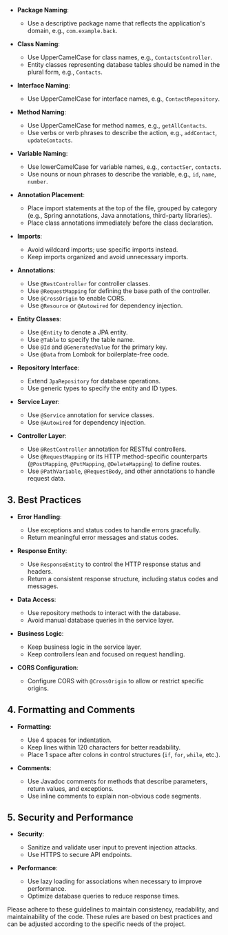 



- **Package Naming**:
    - Use a descriptive package name that reflects the application's domain, e.g., `com.example.back`.

- **Class Naming**:
    - Use UpperCamelCase for class names, e.g., `ContactsController`.
    - Entity classes representing database tables should be named in the plural form, e.g., `Contacts`.

- **Interface Naming**:
    - Use UpperCamelCase for interface names, e.g., `ContactRepository`.

- **Method Naming**:
    - Use UpperCamelCase for method names, e.g., `getAllContacts`.
    - Use verbs or verb phrases to describe the action, e.g., `addContact`, `updateContacts`.

- **Variable Naming**:
    - Use lowerCamelCase for variable names, e.g., `contactSer`, `contacts`.
    - Use nouns or noun phrases to describe the variable, e.g., `id`, `name`, `number`.

- **Annotation Placement**:
    - Place import statements at the top of the file, grouped by category (e.g., Spring annotations, Java annotations, third-party libraries).
    - Place class annotations immediately before the class declaration.



- **Imports**:
    - Avoid wildcard imports; use specific imports instead.
    - Keep imports organized and avoid unnecessary imports.

- **Annotations**:
    - Use `@RestController` for controller classes.
    - Use `@RequestMapping` for defining the base path of the controller.
    - Use `@CrossOrigin` to enable CORS.
    - Use `@Resource` or `@Autowired` for dependency injection.

- **Entity Classes**:
    - Use `@Entity` to denote a JPA entity.
    - Use `@Table` to specify the table name.
    - Use `@Id` and `@GeneratedValue` for the primary key.
    - Use `@Data` from Lombok for boilerplate-free code.

- **Repository Interface**:
    - Extend `JpaRepository` for database operations.
    - Use generic types to specify the entity and ID types.

- **Service Layer**:
    - Use `@Service` annotation for service classes.
    - Use `@Autowired` for dependency injection.

- **Controller Layer**:
    - Use `@RestController` annotation for RESTful controllers.
    - Use `@RequestMapping` or its HTTP method-specific counterparts (`@PostMapping`, `@PutMapping`, `@DeleteMapping`) to define routes.
    - Use `@PathVariable`, `@RequestBody`, and other annotations to handle request data.

## 3. Best Practices

- **Error Handling**:
    - Use exceptions and status codes to handle errors gracefully.
    - Return meaningful error messages and status codes.

- **Response Entity**:
    - Use `ResponseEntity` to control the HTTP response status and headers.
    - Return a consistent response structure, including status codes and messages.

- **Data Access**:
    - Use repository methods to interact with the database.
    - Avoid manual database queries in the service layer.

- **Business Logic**:
    - Keep business logic in the service layer.
    - Keep controllers lean and focused on request handling.

- **CORS Configuration**:
    - Configure CORS with `@CrossOrigin` to allow or restrict specific origins.

## 4. Formatting and Comments

- **Formatting**:
    - Use 4 spaces for indentation.
    - Keep lines within 120 characters for better readability.
    - Place 1 space after colons in control structures (`if`, `for`, `while`, etc.).

- **Comments**:
    - Use Javadoc comments for methods that describe parameters, return values, and exceptions.
    - Use inline comments to explain non-obvious code segments.

## 5. Security and Performance

- **Security**:
    - Sanitize and validate user input to prevent injection attacks.
    - Use HTTPS to secure API endpoints.

- **Performance**:
    - Use lazy loading for associations when necessary to improve performance.
    - Optimize database queries to reduce response times.

Please adhere to these guidelines to maintain consistency, readability, and maintainability of the code. These rules are based on best practices and can be adjusted according to the specific needs of the project.
